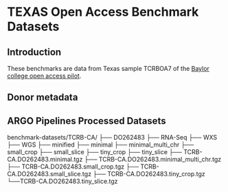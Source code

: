 # TEXAS Open Access Benchmark Datasets

## Introduction
These benchmarks are data from Texas sample TCRBOA7 of the [Baylor college
open access pilot](https://www.nature.com/articles/sdata201610). 

## Donor metadata 


## ARGO Pipelines Processed Datasets
benchmark-datasets/TCRB-CA/
├── DO262483
    ├── RNA-Seq
    ├── WXS    
    ├── WGS
    ├── minified
        ├── minimal
        ├── minimal_multi_chr
        ├── small_crop
        ├── small_slice
        ├── tiny_crop
        ├──  tiny_slice
        ├── TCRB-CA.DO262483.minimal.tgz
        ├── TCRB-CA.DO262483.minimal_multi_chr.tgz
        ├── TCRB-CA.DO262483.small_crop.tgz
        ├── TCRB-CA.DO262483.small_slice.tgz
        ├── TCRB-CA.DO262483.tiny_crop.tgz
        └──TCRB-CA.DO262483.tiny_slice.tgz
